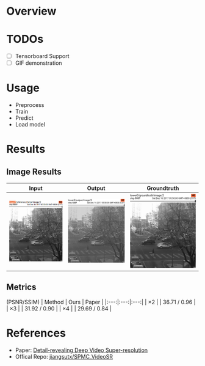 # Overview

# TODOs
- [ ] Tensorboard Support
- [ ] GIF demonstration

# Usage
- Preprocess
- Train
- Predict
- Load model
# Results
## Image Results
|Input|Output|Groundtruth|
|:---:|:---:|:---:|
|![](imgs/input.png)|![](imgs/output.png)|![](imgs/groundtruth.png)|

## Metrics
(PSNR/SSIM)
| Method | Ours | Paper |
|:---:|:---:|:---:|
| ×2 |  | 36.71 / 0.96 |
| ×3 |  | 31.92 / 0.90 |
| ×4 |  | 29.69 / 0.84 |


# References
- Paper: [Detail-revealing Deep Video Super-resolution](https://arxiv.org/abs/1704.02738)
- Offical Repo: [jiangsutx/SPMC_VideoSR](https://github.com/jiangsutx/SPMC_VideoSR)